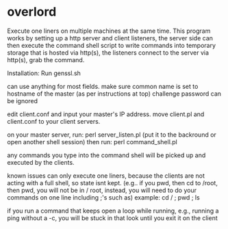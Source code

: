 # overlord

Execute one liners on multiple machines at the same time.
This program works by setting up a http server and client listeners, the server side can then execute the command shell script to write commands into temporary storage that is hosted via http(s), the listeners connect to the server via http(s), grab the command.

Installation:
Run genssl.sh

can use anything for most fields.
make sure common name is set to hostname of the master (as per instructions at top)
challenge password can be ignored



edit client.conf and input your master's IP address.
move client.pl and client.conf to your client servers.

on your master server, run:
perl server_listen.pl (put it to the backround or open another shell session)
then run:
perl command_shell.pl

any commands you type into the command shell will be picked up and executed by the clients.

known issues
can only execute one liners, because the clients are not acting with a full shell, so state isnt kept.
(e.g.. if you pwd, then cd to /root, then pwd, you will not be in / root, instead, you will need to do your commands on one line including ;'s such as)
example: cd / ; pwd ; ls

if you run a command that keeps open a loop while running, e.g., running a ping without a -c, you will be stuck in that look until you exit it on the client


